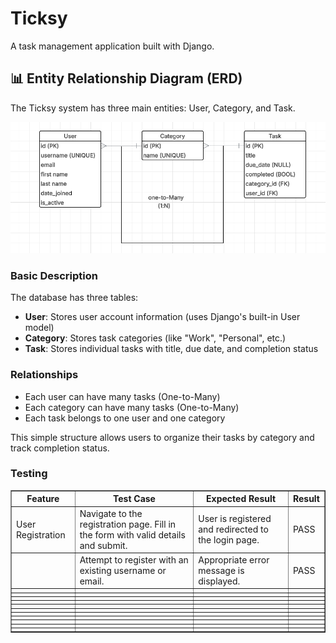# Ticksy

A task management application built with Django.

## 📊 Entity Relationship Diagram (ERD)

The Ticksy system has three main entities: User, Category, and Task.


![ERD](assets/images/ERDsnip.png)


### Basic Description

The database has three tables:

- **User**: Stores user account information (uses Django's built-in User model)
- **Category**: Stores task categories (like "Work", "Personal", etc.)
- **Task**: Stores individual tasks with title, due date, and completion status

### Relationships

- Each user can have many tasks (One-to-Many)
- Each category can have many tasks (One-to-Many)
- Each task belongs to one user and one category

This simple structure allows users to organize their tasks by category and track completion status.


### Testing

  <table border="1">
  <tr>
    <th>Feature</th>
    <th>Test Case</th>
    <th>Expected Result</th>
    <th>Result</th>
  </tr>
  <tr><td>User Registration</td><td>	Navigate to the registration page. Fill in the form with valid details and submit.</td><td>User is registered and redirected to the login page.</td><td>PASS</td></tr>
  <tr><td></td><td>Attempt to register with an existing username or email.</td><td>Appropriate error message is displayed.</td><td>PASS</td></tr>
  <tr><td></td><td></td><td></td><td></td></tr>
  <tr><td></td><td></td><td></td><td></td></tr>
  <tr><td></td><td></td><td></td><td></td></tr>
  <tr><td></td><td></td><td></td><td></td></tr>
  <tr><td></td><td></td><td></td><td></td></tr>
  <tr><td></td><td></td><td></td><td></td></tr>
  <tr><td></td><td></td><td></td><td></td></tr>
  <tr><td></td><td></td><td></td><td></td></tr>
  <tr><td></td><td></td><td></td><td></td></tr>
  <tr><td></td><td></td><td></td><td></td></tr>
  <tr><td></td><td></td><td></td><td></td></tr>
</table>
